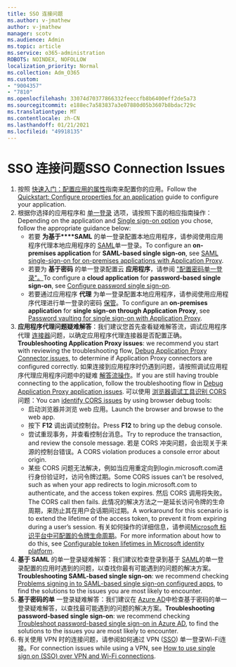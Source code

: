 ```yaml
---
title: SSO 连接问题
ms.author: v-jmathew
author: v-jmathew
manager: scotv
ms.audience: Admin
ms.topic: article
ms.service: o365-administration
ROBOTS: NOINDEX, NOFOLLOW
localization_priority: Normal
ms.collection: Adm_O365
ms.custom:
- "9004357"
- "7810"
ms.openlocfilehash: 33074d70377866332feeccfb8b6400eff2de5a73
ms.sourcegitcommit: e188ec7a583837a3e07880d05b3607b8bdac729c
ms.translationtype: MT
ms.contentlocale: zh-CN
ms.lasthandoff: 01/21/2021
ms.locfileid: "49918135"
---
```

# <a name="sso-connection-issues"></a><span data-ttu-id="87638-102">SSO 连接问题</span><span class="sxs-lookup"><span data-stu-id="87638-102">SSO Connection Issues</span></span>

1. <span data-ttu-id="87638-103">按照 [快速入门：配置应用的属性](https://docs.microsoft.com/azure/active-directory/manage-apps/add-application-portal-configure)指南来配置你的应用。</span><span class="sxs-lookup"><span data-stu-id="87638-103">Follow the [Quickstart: Configure properties for an application](https://docs.microsoft.com/azure/active-directory/manage-apps/add-application-portal-configure) guide to configure your application.</span></span>
2. <span data-ttu-id="87638-104">根据你选择的应用程序和 [单一登录](https://docs.microsoft.com/azure/active-directory/manage-apps/sso-options) 选项，请按照下面的相应指南操作：</span><span class="sxs-lookup"><span data-stu-id="87638-104">Depending on the application and [Single sign-on option](https://docs.microsoft.com/azure/active-directory/manage-apps/sso-options) you chose, follow the appropriate guidance below:</span></span>
    - <span data-ttu-id="87638-105">若要 **为基于\*\*\*\*SAML** 的单一登录配置本地应用程序，请参阅使用应用程序代理本地应用程序的 [SAML](https://docs.microsoft.com/azure/active-directory/manage-apps/application-proxy-configure-single-sign-on-on-premises-apps)单一登录。</span><span class="sxs-lookup"><span data-stu-id="87638-105">To configure an **on-premises application** for **SAML-based single sign-on**, see [SAML single-sign-on for on-premises applications with Application Proxy](https://docs.microsoft.com/azure/active-directory/manage-apps/application-proxy-configure-single-sign-on-on-premises-apps).</span></span>
    - <span data-ttu-id="87638-106">若要为 **基于密码** 的单一登录配置云 **应用程序**，请参阅 ["配置密码单一登录"。](https://docs.microsoft.com/azure/active-directory/manage-apps/configure-password-single-sign-on-non-gallery-applications)</span><span class="sxs-lookup"><span data-stu-id="87638-106">To configure a **cloud application** for **password-based single sign-on**, see  [Configure password single sign-on](https://docs.microsoft.com/azure/active-directory/manage-apps/configure-password-single-sign-on-non-gallery-applications).</span></span>
    - <span data-ttu-id="87638-107">若要通过应用程序 **代理** 为单一登录配置本地应用程序，请参阅使用应用程序代理进行单一登录的密码 [保管](https://docs.microsoft.com/azure/active-directory/manage-apps/application-proxy-configure-single-sign-on-password-vaulting)。</span><span class="sxs-lookup"><span data-stu-id="87638-107">To configure an **on-premises application** for **single sign-on through Application Proxy**, see [Password vaulting for single sign-on with Application Proxy](https://docs.microsoft.com/azure/active-directory/manage-apps/application-proxy-configure-single-sign-on-password-vaulting).</span></span>
3. <span data-ttu-id="87638-108">**应用程序代理问题疑难解答**：我们建议您首先查看疑难解答流，调试应用程序代理 [连接器](https://docs.microsoft.com/azure/active-directory/manage-apps/application-proxy-debug-connectors)问题，以确定应用程序代理连接器是否配置正确。</span><span class="sxs-lookup"><span data-stu-id="87638-108">**Troubleshooting Application Proxy issues**: we recommend you start with reviewing the troubleshooting flow, [Debug Application Proxy Connector issues](https://docs.microsoft.com/azure/active-directory/manage-apps/application-proxy-debug-connectors), to determine if Application Proxy connectors are configured correctly.</span></span> <span data-ttu-id="87638-109">如果连接到应用程序时仍遇到问题，请按照调试应用程序代理应用程序问题中的疑难 [解答流操作](https://docs.microsoft.com/azure/active-directory/manage-apps/application-proxy-debug-apps)。</span><span class="sxs-lookup"><span data-stu-id="87638-109">If you are still having trouble connecting to the application, follow the troubleshooting flow in [Debug Application Proxy application issues](https://docs.microsoft.com/azure/active-directory/manage-apps/application-proxy-debug-apps).</span></span> <span data-ttu-id="87638-110">可以使用 [浏览器调试工具识别 CORS](https://docs.microsoft.com/azure/active-directory/manage-apps/application-proxy-understand-cors-issues#understand-and-identify-cors-issues) 问题：</span><span class="sxs-lookup"><span data-stu-id="87638-110">You can [identify CORS issues](https://docs.microsoft.com/azure/active-directory/manage-apps/application-proxy-understand-cors-issues#understand-and-identify-cors-issues) by using browser debug tools:</span></span>
    - <span data-ttu-id="87638-111">启动浏览器并浏览 web 应用。</span><span class="sxs-lookup"><span data-stu-id="87638-111">Launch the browser and browse to the web app.</span></span>
    - <span data-ttu-id="87638-112">按下 **F12** 调出调试控制台。</span><span class="sxs-lookup"><span data-stu-id="87638-112">Press **F12** to bring up the debug console.</span></span>
    - <span data-ttu-id="87638-113">尝试重现事务，并查看控制台消息。</span><span class="sxs-lookup"><span data-stu-id="87638-113">Try to reproduce the transaction, and review the console message.</span></span> <span data-ttu-id="87638-114">若是 CORS 冲突问题，会出现关于来源的控制台错误。</span><span class="sxs-lookup"><span data-stu-id="87638-114">A CORS violation produces a console error about origin.</span></span>
    - <span data-ttu-id="87638-115">某些 CORS 问题无法解决，例如当应用重定向到login.microsoft.com进行身份验证时，访问令牌过期。</span><span class="sxs-lookup"><span data-stu-id="87638-115">Some CORS issues can't be resolved, such as when your app redirects to login.microsoft.com to authenticate, and the access token expires.</span></span> <span data-ttu-id="87638-116">然后 CORS 调用将失败。</span><span class="sxs-lookup"><span data-stu-id="87638-116">The CORS call then fails.</span></span> <span data-ttu-id="87638-117">此情况的解决方法之一是延长访问令牌的生命周期，来防止其在用户会话期间过期。</span><span class="sxs-lookup"><span data-stu-id="87638-117">A workaround for this scenario is to extend the lifetime of the access token, to prevent it from expiring during a user’s session.</span></span> <span data-ttu-id="87638-118">有关如何操作的详细信息，请参阅[Microsoft 标识平台中可配置的令牌生命周期](https://docs.microsoft.com/azure/active-directory/develop/active-directory-configurable-token-lifetimes)。</span><span class="sxs-lookup"><span data-stu-id="87638-118">For more information about how to do this, see [Configurable token lifetimes in Microsoft identity platform](https://docs.microsoft.com/azure/active-directory/develop/active-directory-configurable-token-lifetimes).</span></span>
4. <span data-ttu-id="87638-119">**基于 SAML** 的单一登录疑难解答：我们建议检查登录到基于 [SAML](https://docs.microsoft.com/azure/active-directory/manage-apps/application-sign-in-problem-federated-sso-gallery)的单一登录配置的应用时遇到的问题，以查找你最有可能遇到的问题的解决方案。</span><span class="sxs-lookup"><span data-stu-id="87638-119">**Troubleshooting SAML-based single sign-on**: we recommend checking [Problems signing in to SAML-based single sign-on configured apps](https://docs.microsoft.com/azure/active-directory/manage-apps/application-sign-in-problem-federated-sso-gallery), to find the solutions to the issues you are most likely to encounter.</span></span>
5. <span data-ttu-id="87638-120">**基于密码的单** 一登录疑难解答：我们建议在 [Azure AD](https://docs.microsoft.com/azure/active-directory/manage-apps/troubleshoot-password-based-sso)中检查基于密码的单一登录疑难解答，以查找最可能遇到的问题的解决方案。</span><span class="sxs-lookup"><span data-stu-id="87638-120">**Troubleshooting password-based single sign-on**: we recommend checking [Troubleshoot password-based single sign-on in Azure AD](https://docs.microsoft.com/azure/active-directory/manage-apps/troubleshoot-password-based-sso), to find the solutions to the issues you are most likely to encounter.</span></span>
6. <span data-ttu-id="87638-121">有关使用 VPN 时的连接问题，请参阅如何通过 VPN ([SSO](https://docs.microsoft.com/windows/security/identity-protection/vpn/how-to-use-single-sign-on-sso-over-vpn-and-wi-fi-connections)) 单一登录Wi-Fi连接。</span><span class="sxs-lookup"><span data-stu-id="87638-121">For connection issues while using a VPN, see [How to use single sign on (SSO) over VPN and Wi-Fi connections](https://docs.microsoft.com/windows/security/identity-protection/vpn/how-to-use-single-sign-on-sso-over-vpn-and-wi-fi-connections).</span></span>
